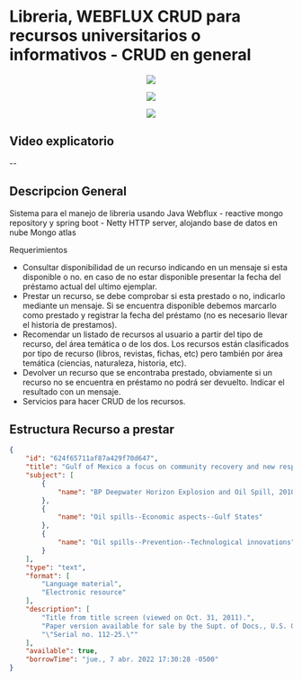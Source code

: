 # Libreria, WEBFLUX CRUD para recursos universitarios o informativos - CRUD en general

<p align="center">
<img src="https://www.sofka.com.co/wp-content/uploads/2021/02/sofkau-logo-horizontal.png">
</p>
<p align="center">
  <img src="https://img.shields.io/badge/Java-ED8B00?style=for-the-badge&logo=java&logoColor=white">
</p>
<p align="center">
  <img src="https://img.shields.io/github/v/release/JoseNSoler/PracticaMVC?style=flat-square"
</p>   

## Video explicatorio
--


## Descripcion General

Sistema para el manejo de libreria usando Java Webflux - reactive mongo repository y spring boot - Netty HTTP server, alojando base de datos en nube Mongo atlas

Requerimientos


- Consultar disponibilidad de un recurso indicando en un mensaje si esta disponible o no. en caso de no estar disponible presentar la fecha del préstamo actual del ultimo ejemplar.
- Prestar un recurso, se debe comprobar si esta prestado o no, indicarlo mediante un mensaje. Si se encuentra disponible debemos marcarlo como prestado y registrar la fecha del préstamo (no es necesario llevar el historia de prestamos).
- Recomendar un listado de recursos al usuario a partir del tipo de recurso, del área temática o de los dos. Los recursos están clasificados por tipo de recurso (libros, revistas, fichas, etc) pero también por área temática (ciencias, naturaleza, historia, etc).
- Devolver un recurso que se encontraba prestado, obviamente si un recurso no se encuentra en préstamo no podrá ser devuelto. Indicar el resultado con un mensaje.
- Servicios para hacer CRUD de los recursos. 

## Estructura Recurso a prestar
```json
{
    "id": "624f65711af87a429f70d647",
    "title": "Gulf of Mexico a focus on community recovery and new response technology : oversight field hearing before the Committee on Natural Resources, U.S. House of Representatives, One Hundred Twelfth Congress, first session, Monday, April 18, 2011, in Houma, Louisiana",
    "subject": [
        {
            "name": "BP Deepwater Horizon Explosion and Oil Spill, 2010"
        },
        {
            "name": "Oil spills--Economic aspects--Gulf States"
        },
        {
            "name": "Oil spills--Prevention--Technological innovations"
        }
    ],
    "type": "text",
    "format": [
        "Language material",
        "Electronic resource"
    ],
    "description": [
        "Title from title screen (viewed on Oct. 31, 2011).",
        "Paper version available for sale by the Supt. of Docs., U.S. G.P.O.",
        "\"Serial no. 112-25.\""
    ],
    "available": true,
    "borrowTime": "jue., 7 abr. 2022 17:30:28 -0500"
}
```



